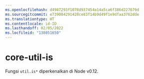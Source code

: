 ```yaml
---
ms.openlocfilehash: d4987293f1078d937454a14a5ca6f386d227679d
ms.sourcegitcommit: e739004291428ce83f14b9d49f1e9dfaa3762dde
ms.translationtype: HT
ms.contentlocale: id-ID
ms.lasthandoff: 02/05/2022
ms.locfileid: "138051650"
---
```

# <a name="core-util-is"></a>core-util-is

Fungsi `util.is*` diperkenalkan di Node v0.12.
